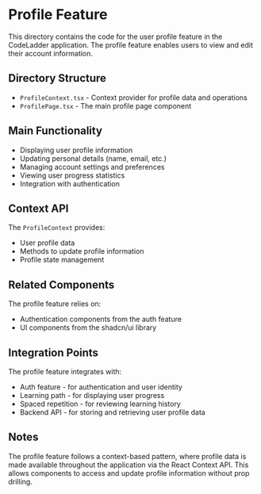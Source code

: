 # Profile Feature

This directory contains the code for the user profile feature in the CodeLadder application. The profile feature enables users to view and edit their account information.

## Directory Structure

- `ProfileContext.tsx` - Context provider for profile data and operations
- `ProfilePage.tsx` - The main profile page component

## Main Functionality

- Displaying user profile information
- Updating personal details (name, email, etc.)
- Managing account settings and preferences
- Viewing user progress statistics
- Integration with authentication

## Context API

The `ProfileContext` provides:
- User profile data
- Methods to update profile information
- Profile state management

## Related Components

The profile feature relies on:
- Authentication components from the auth feature
- UI components from the shadcn/ui library

## Integration Points

The profile feature integrates with:
- Auth feature - for authentication and user identity
- Learning path - for displaying user progress
- Spaced repetition - for reviewing learning history
- Backend API - for storing and retrieving user profile data

## Notes

The profile feature follows a context-based pattern, where profile data is made available throughout the application via the React Context API. This allows components to access and update profile information without prop drilling. 
